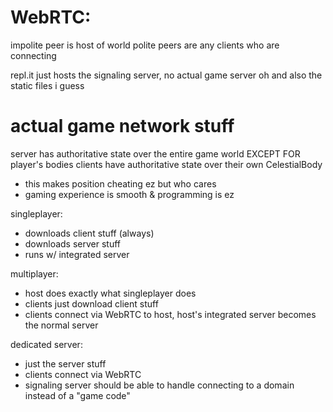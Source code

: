 # WebRTC:
impolite peer is host of world
polite peers are any clients who are connecting

repl.it just hosts the signaling server, no actual game server
  oh and also the static files i guess


# actual game network stuff
server has authoritative state over the entire game world EXCEPT FOR player's bodies
clients have authoritative state over their own CelestialBody
- this makes position cheating ez but who cares
- gaming experience is smooth & programming is ez


singleplayer:
  - downloads client stuff (always)
  - downloads server stuff
  - runs w/ integrated server

multiplayer:
  - host does exactly what singleplayer does
  - clients just download client stuff
  - clients connect via WebRTC to host, host's integrated server becomes the normal server

dedicated server:
  - just the server stuff
  - clients connect via WebRTC
  - signaling server should be able to handle connecting to a domain instead of a "game code"